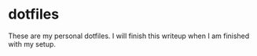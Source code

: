 # dotfiles

These are my personal dotfiles. I will finish this writeup when I am finished with my setup.
